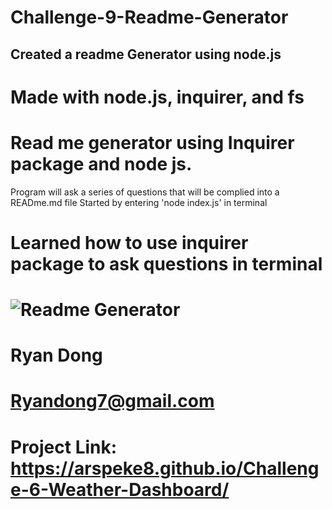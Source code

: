 # Challenge-9-Readme-Generator

## Created a readme Generator using node.js

# Made with node.js, inquirer, and fs

#  Read me generator using Inquirer package and node js.
Program will ask a series of questions that will be complied into a READme.md file
Started by entering 'node index.js' in terminal

# Learned how to use inquirer package to ask questions in terminal

# ![Readme Generator](./Develop/Assets/screenshot.png)

# Ryan Dong

# Ryandong7@gmail.com

# Project Link: https://arspeke8.github.io/Challenge-6-Weather-Dashboard/